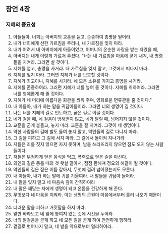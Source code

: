 ## 잠언 4장

### 지혜의 중요성
1. 아들들아, 너희는 아버지의 교훈을 듣고, 순종하여 총명을 얻어라.
2. 내가 너희에게 선한 가르침을 주리니, 내 가르침을 잊지 마라.
3. 내가 어려서 내 아버지에게 아들이었고, 어머니의 온순한 사랑을 받는 자였을 때,
4. 아버지는 내게 이렇게 가르쳐 주셨다. "너는 내 가르침을 마음에 굳게 새겨, 내 명령들을 지켜라. 그러면 살 것이다.
5. 지혜를 얻고, 총명을 사거라. 내 가르침을 잊지 말고, 그것에서 떠나지 마라.
6. 지혜를 잊지 마라. 그러면 지혜가 너를 보호할 것이다.
7. 지혜가 최고이니, 지혜를 사거라. 네 모든 소유를 가지고 총명을 사거라.
8. 지혜를 존중하여라. 그러면 지혜가 너를 높여 줄 것이다. 지혜를 취하여라. 그러면 너를 영예롭게 해 줄 것이다.
9. 지혜가 네 머리에 아름다운 화관을 씌워 주며, 영화로운 면류관을 줄 것이다."
10. 내 아들아, 내가 하는 말을 귀담아들어라. 그러면 너의 생명이 길 것이다.
11. 나는 너를 지혜의 길로 인도하고, 곧은 길로 이끌 것이다.
12. 네가 걸을 때, 네 걸음이 방해받지 않고, 네가 달릴 때, 넘어지지 않을 것이다.
13. 교훈을 굳게 붙들고, 놓지 마라. 교훈을 잘 지켜라. 그것이 네 생명이다.
14. 악한 사람들의 길에 발도 들여 놓지 말고, 악인들의 길로 다니지 마라.
15. 그 길을 피하고 그 길에 서지 마라. 그 길에서 돌이켜 지나가라
16. 저들은 죄를 짓지 않으면 자지 못하며, 남을 쓰러뜨리지 않으면 잠도 오지 않는 사람들이다.
17. 저들은 부정하게 얻은 음식을 먹고, 폭력으로 얻은 술을 마신다.
18. 의인의 길은 동틀 때의 첫 햇살 같아서, 점점 환해져 정오의 해같이 될 것이다.
19. 악인들의 길은 짙은 어둠 같아서, 무엇에 걸려 넘어졌는지도 모른다.
20. 내 아들아, 내가 하는 말에 귀를 기울여라. 내 말들을 귀담아 들어라.
21. 내 말을 잊지 말고 네 마음속 깊이 간직하여라
22. 내 말은 깨닫는 자에게 생명이 되고 온몸을 건강하게 해 준다.
23. 무엇보다 네 마음을 지켜라. 이는 생명의 근원이 마음에서부터 흘러 나오기 때문이다.
24. 더러운 말을 피하고 거짓말을 하지 마라.
25. 앞만 바라보고 네 앞에 놓여져 있는 것에 시선을 두어라.
26. 너의 발걸음을 곧게 하고 네 모든 길을 곧게 하여 안전하게 행하라.
27. 곁길로 벗어나지 말고, 네 발을 악으로부터 멀리하여라.